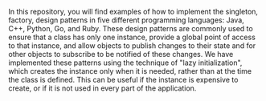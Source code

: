 In this repository, you will find examples of how to implement the singleton, factory, design patterns in five different programming languages: Java, C++, Python, Go, and Ruby. These design patterns are commonly used to ensure that a class has only one instance, provide a global point of access to that instance, and allow objects to publish changes to their state and for other objects to subscribe to be notified of these changes. We have implemented these patterns using the technique of "lazy initialization", which creates the instance only when it is needed, rather than at the time the class is defined. This can be useful if the instance is expensive to create, or if it is not used in every part of the application.
